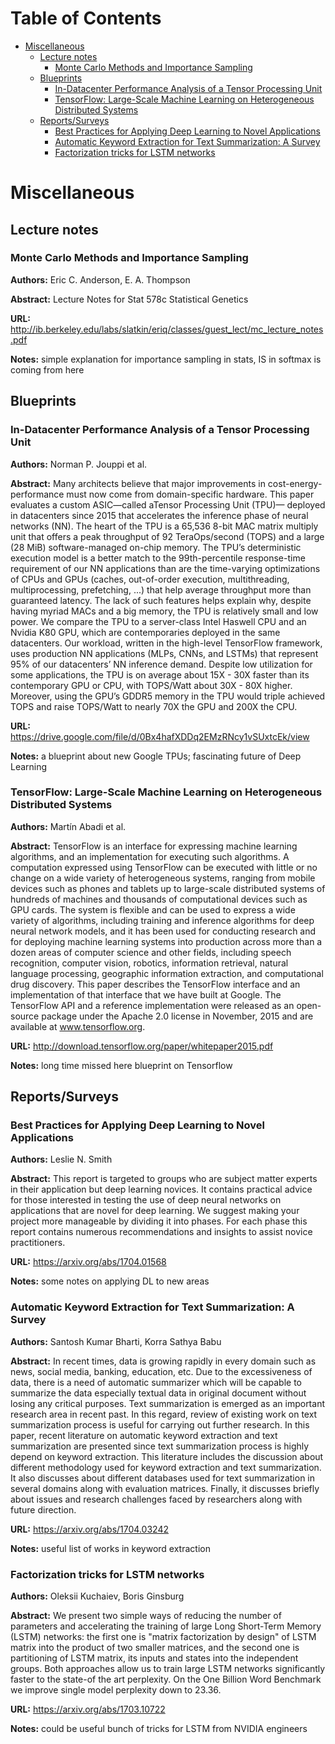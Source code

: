 
Table of Contents
=================

  * [Miscellaneous](#miscellaneous)
    * [Lecture notes](#lecture-notes)
      * [Monte Carlo Methods and Importance Sampling](#monte-carlo-methods-and-importance-sampling)
    * [Blueprints](#blueprints)
      * [In\-Datacenter Performance Analysis of a Tensor Processing Unit​](#in-datacenter-performance-analysis-of-a-tensor-processing-unit)
      * [TensorFlow: Large\-Scale Machine Learning on Heterogeneous Distributed Systems](#tensorflow-large-scale-machine-learning-on-heterogeneous-distributed-systems)
    * [Reports/Surveys](#reportssurveys)
      * [Best Practices for Applying Deep Learning to Novel Applications](#best-practices-for-applying-deep-learning-to-novel-applications)
      * [Automatic Keyword Extraction for Text Summarization: A Survey](#automatic-keyword-extraction-for-text-summarization-a-survey)
      * [Factorization tricks for LSTM networks](#factorization-tricks-for-lstm-networks)

Miscellaneous
=============
## Lecture notes
### Monte Carlo Methods and Importance Sampling

**Authors:** Eric C. Anderson, E. A. Thompson

**Abstract:** Lecture Notes for Stat 578c Statistical Genetics

**URL:** http://ib.berkeley.edu/labs/slatkin/eriq/classes/guest_lect/mc_lecture_notes.pdf

**Notes:** simple explanation for importance sampling in stats, IS in softmax is coming from here

## Blueprints
### In-Datacenter Performance Analysis of a Tensor Processing Unit​

**Authors:** Norman P. Jouppi et al.

**Abstract:** Many architects believe that major improvements in cost-energy-performance must now come from domain-specific hardware. This paper evaluates a custom ASIC—called a ​Tensor Pro​cessing Unit (TPU)— deployed in datacenters since 2015 that accelerates the inference phase of neural networks (NN). The heart of the TPU is a 65,536 8-bit MAC matrix multiply unit that offers a peak throughput of 92 TeraOps/second (TOPS) and a large (28 MiB) software-managed on-chip memory. The TPU’s deterministic execution model is a better match to the 99th-percentile response-time requirement of our NN applications than are the time-varying optimizations of CPUs and GPUs (caches, out-of-order execution, multithreading, multiprocessing, prefetching, ...) that help average throughput more than guaranteed latency. The lack of such features helps explain why, despite having myriad MACs and a big memory, the TPU is relatively small and low power. We compare the TPU to a server-class Intel Haswell CPU and an Nvidia K80 GPU, which are contemporaries deployed in the same datacenters. Our workload, written in the high-level TensorFlow framework, uses production NN applications (MLPs, CNNs, and LSTMs) that represent 95% of our datacenters’ NN inference demand. Despite low utilization for some applications, the TPU is on average about 15X - 30X faster than its contemporary GPU or CPU, with TOPS/Watt about 30X - 80X higher. Moreover, using the GPU’s GDDR5 memory in the TPU would triple achieved TOPS and raise TOPS/Watt to nearly 70X the GPU and 200X the CPU.

**URL:** https://drive.google.com/file/d/0Bx4hafXDDq2EMzRNcy1vSUxtcEk/view

**Notes:** a blueprint about new Google TPUs; fascinating future of Deep Learning

### TensorFlow: Large-Scale Machine Learning on Heterogeneous Distributed Systems

**Authors:** Martín Abadi et al.

**Abstract:** TensorFlow is an interface for expressing machine learning algorithms, and an implementation for executing such algorithms. A computation expressed using TensorFlow can be executed with little or no change on a wide variety of heterogeneous systems, ranging from mobile devices such as phones and tablets up to large-scale distributed systems of hundreds of machines and thousands of computational devices such as GPU cards. The system is flexible and can be used to express a wide variety of algorithms, including training and inference algorithms for deep neural network models, and it has been used for conducting research and for deploying machine learning systems into production across more than a dozen areas of computer science and other fields, including speech recognition, computer vision, robotics, information retrieval, natural language processing, geographic information extraction, and computational drug discovery. This paper describes the TensorFlow interface and an implementation of that interface that we have built at Google. The TensorFlow API and a reference implementation were released as an open-source package under the Apache 2.0 license in November, 2015 and are available at www.tensorflow.org.

**URL:** http://download.tensorflow.org/paper/whitepaper2015.pdf

**Notes:** long time missed here blueprint on Tensorflow

## Reports/Surveys
### Best Practices for Applying Deep Learning to Novel Applications

**Authors:** Leslie N. Smith

**Abstract:** This report is targeted to groups who are subject matter experts in their application but deep learning novices. It contains practical advice for those interested in testing the use of deep neural networks on applications that are novel for deep learning. We suggest making your project more manageable by dividing it into phases. For each phase this report contains numerous recommendations and insights to assist novice practitioners.

**URL:** https://arxiv.org/abs/1704.01568

**Notes:** some notes on applying DL to new areas

### Automatic Keyword Extraction for Text Summarization: A Survey

**Authors:** Santosh Kumar Bharti, Korra Sathya Babu

**Abstract:** In recent times, data is growing rapidly in every domain such as news, social media, banking, education, etc. Due to the excessiveness of data, there is a need of automatic summarizer which will be capable to summarize the data especially textual data in original document without losing any critical purposes. Text summarization is emerged as an important research area in recent past. In this regard, review of existing work on text summarization process is useful for carrying out further research. In this paper, recent literature on automatic keyword extraction and text summarization are presented since text summarization process is highly depend on keyword extraction. This literature includes the discussion about different methodology used for keyword extraction and text summarization. It also discusses about different databases used for text summarization in several domains along with evaluation matrices. Finally, it discusses briefly about issues and research challenges faced by researchers along with future direction.

**URL:** https://arxiv.org/abs/1704.03242

**Notes:** useful list of works in keyword extraction

### Factorization tricks for LSTM networks

**Authors:** Oleksii Kuchaiev, Boris Ginsburg

**Abstract:** We present two simple ways of reducing the number of parameters and accelerating the training of large Long Short-Term Memory (LSTM) networks: the first one is "matrix factorization by design" of LSTM matrix into the product of two smaller matrices, and the second one is partitioning of LSTM matrix, its inputs and states into the independent groups. Both approaches allow us to train large LSTM networks significantly faster to the state-of the art perplexity. On the One Billion Word Benchmark we improve single model perplexity down to 23.36.

**URL:** https://arxiv.org/abs/1703.10722

**Notes:** could be useful bunch of tricks for LSTM from NVIDIA engineers

